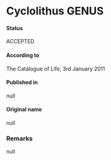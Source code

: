 Cyclolithus GENUS
=======

#### Status
ACCEPTED

#### According to
The Catalogue of Life, 3rd January 2011

#### Published in
null

#### Original name
null

### Remarks
null